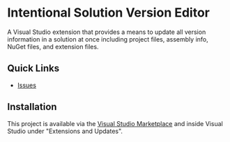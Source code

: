 # Intentional Solution Version Editor

A Visual Studio extension that provides a means to update all version information in a solution at once including project files, assembly info, NuGet files, and extension files.

## Quick Links
* [Issues](https://github.com/dahall/IntentionalSolutionVersion/issues)

## Installation
This project is available via the [Visual Studio Marketplace](https://marketplace.visualstudio.com/) and inside Visual Studio under "Extensions and Updates".
